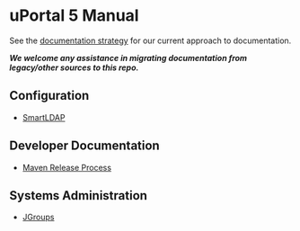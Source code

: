 # uPortal 5 Manual

See the [documentation strategy](../../doc-strategy.md) for our current approach to documentation.

___We welcome any assistance in migrating documentation from legacy/other sources to this repo.___

## Configuration

* [SmartLDAP](configure/users_groups/group_stores/smartldap.md)

## Developer Documentation

* [Maven Release Process](developer/maven-release-process.md)

## Systems Administration

* [JGroups](systems/networking/jgroups.md)
